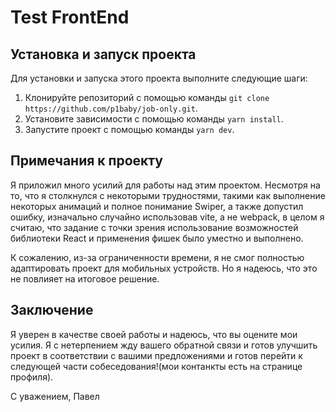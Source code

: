 # Test FrontEnd

## Установка и запуск проекта

Для установки и запуска этого проекта выполните следующие шаги:

1. Клонируйте репозиторий с помощью команды `git clone https://github.com/p1baby/job-only.git`.
2. Установите зависимости с помощью команды `yarn install`.
3. Запустите проект с помощью команды `yarn dev`.

## Примечания к проекту

Я приложил много усилий для работы над этим проектом. Несмотря на то, что я столкнулся с некоторыми трудностями, такими как выполнение некоторых анимаций и полное понимание Swiper, а также допустил ошибку, изначально случайно использовав vite, а не webpack, в целом я считаю, что задание с точки зрения использование возможностей библиотеки React и применения фишек было уместно и выполнено.

К сожалению, из-за ограниченности времени, я не смог полностью адаптировать проект для мобильных устройств. Но я надеюсь, что это не повлияет на итоговое решение.

## Заключение

Я уверен в качестве своей работы и надеюсь, что вы оцените мои усилия. Я с нетерпением жду вашего обратной связи и готов улучшить проект в соответствии с вашими предложениями и готов перейти к следующей части собеседования!(мои контанкты есть на странице профиля).

С уважением,
Павел
